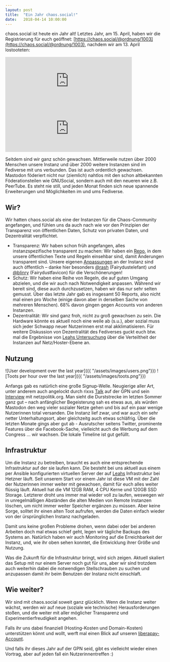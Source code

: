 ```yaml
---
layout: post
title:  "Ein Jahr chaos.social!"
date:   2018-04-14 10:00:00
---
```


chaos.social ist heute ein Jahr alt! Letztes Jahr, am 15. April, haben wir die Registrierung für euch geöffnet: [https://chaos.social/@ordnung/1003](https://chaos.social/@ordnung/1003), nachdem wir am 13. April lostooteten:
<iframe src="https://chaos.social/@rami/1/embed" class="mastodon-embed" style="max-width: 100%; border: 0" width="400"></iframe><script src="https://chaos.social/embed.js" async="async"></script>
<iframe src="https://chaos.social/@rixx/2/embed" class="mastodon-embed" style="max-width: 100%; border: 0" width="400"></iframe><script src="https://chaos.social/embed.js" async="async"></script>

Seitdem sind wir ganz schön gewachsen. Mittlerweile nutzen über 2000 Menschen unsere Instanz und über 2000 weitere Instanzen sind im Fediverse mit uns verbunden. Das ist auch ordentlich gewachsen. Mastodon föderiert nicht nur (ziemlich) nahtlos mit den schon altbekannten Föderationsteilen wie GNUSocial, sondern auch mit den neueren wie z.B. PeerTube. Es steht nie still, und jeden Monat finden sich neue spannende Erweiterungen und Möglichkeiten im und ums Fediverse.

## Wir?

Wir hatten chaos.social als eine der Instanzen für die Chaos-Community angefangen, und fühlen uns da auch nach wie vor den Prinzipien der Transparenz von öffentlichen Daten, Schutz von privaten Daten, und Dezentralität verpflichtet.
* Transparenz: Wir haben schon früh angefangen, alles instanzspezifische transparent zu machen: Wir haben ein [Repo](https://github.com/chaossocial/about), in dem unsere öffentlichen Texte und Regeln einsehbar sind, damit Änderungen transparent sind. Unsere eigenen [Anpassungen](https://github.com/chaossocial/custom) an der Instanz sind auch öffentlich – danke hier besonders [@rash](https://chaos.social/@rash) (Fairydustelefant) und [@blinry](https://chaos.social/@blinry) (Fairydustfavicon) für die Verschönerungen!
* Schutz: Wir haben eine Reihe von Regeln, die auf guten Umgang abzielen, und die wir auch nach Notwendigkeit anpassen. Während wir bereit sind, diese auch durchzusetzen, haben wir das nur sehr selten gemusst. Über das letzte Jahr gab es insgesamt 50 Reports, also nicht mal einen pro Woche (einige davon aber in derselben Sache von mehreren Menschen). 68% davon gingen gegen Accounts von anderen Instanzen.
* Dezentralität: Wir sind ganz froh, nicht zu groß gewachsen zu sein. Die Hardware könnte es aktuell noch eine weile ab (s.u.), aber sozial muss sich jeder Schwapp neuer Nutzerinnen erst mal akklimatisieren. Für weitere Diskussion von Dezentralität des Fediverses guckt euch btw. mal die Ergebnisse von [Leahs Untersuchung](https://chaos.social/@leah/99837391793032137) über die Verteiltheit der Instanzen auf Netz/Hoster-Ebene an.

## Nutzung

![User development over the last year]({{ "/assets/images/users.png"}})
![Toots per hour over the last year]({{ "/assets/images/toots.png"}})

Anfangs gab es natürlich eine große Signup-Welle. Neugierige aller Art, unter anderem auch angelockt durch rixxs [Talk](https://media.ccc.de/v/gpn17-8575-mammut_statt_vogel) auf der GPN und sein [Interview](https://netzpolitik.org/2017/interview-die-anfangsphase-des-alternativen-sozialen-netzwerks-mastodon-ist-vorueber/) mit netzpolitik.org.
Man sieht die Durststrecke im letzten Sommer ganz gut – nach anfänglicher Begeisterung sah es etwas aus, als würden Mastodon den weg vieler sozialer Netze gehen und bis auf ein paar wenige Nutzerinnen total versanden. Die Instanz lief zwar, und war auch ein sehr netter Unterhaltungsort, aber gleichzeitg auch etwas schläfrig. Über die letzten Monate gings aber gut ab - Ausrutscher seitens Twitter, prominente Features über die Facebook-Sache, vielleicht auch die Werbung auf dem Congress … wir wachsen. Die lokale Timeline ist gut gefüllt.

## Infrastruktur

Um die Instanz zu betreiben, braucht es auch eine entsprechende Infrastruktur auf der sie laufen kann. Die besteht bei uns aktuell aus einem per Ansible konfigurierten virtuellen Server der auf [Leahs](https://chaos.social/@leah) Infrastruktur bei Hetzner läuft. Seit unserem Start vor einem Jahr ist diese VM mit der Zahl der Nutzerinnen immer weiter mit gewachsen, damit für euch alles weiter flüssig läuft. Aktuell hat die VM 12GB RAM, 4 CPU Kerne und 120GB SSD Storage. Letzterer droht uns immer mal wieder voll zu laufen, weswegen wir in unregelmäßigen Abständen die alten Medien von Remote Instanzen löschen, um nicht immer weiter Speicher ergänzen zu müssen. Aber keine Sorge, solltet ihr einen alten Toot aufrufen, werden die Daten einfach wieder von der ürsprünglichen Instanz nachgeladen.

Damit uns keine großen Probleme drohen, wenn dabei oder bei anderen Arbeiten doch mal etwas schief geht, legen wir tägliche Backups des Systems an. Natürlich haben wir auch Monitoring auf die Erreichbarkeit der Instanz, und, wie ihr oben sehen konntet, die Entwicklung ihrer Größe und Nutzung.

Was die Zukunft für die Infrastruktur bringt, wird sich zeigen. Aktuell skaliert das Setup mit nur einem Server noch gut für uns, aber wir sind trotzdem auch weiterhin dabei die notwendigen Stellschrauben zu suchen und anzupassen damit ihr beim Benutzen der Instanz nicht einschlaft.

## Wie weiter?

Wir sind mit chaos.social soweit ganz glücklich. Wenn die Instanz weiter wächst, werden wir auf neue (soziale wie technische) Herausforderungen stoßen, und die weiter mit aller möglicher Transparenz und Experimentierfreudigkeit angehen.

Falls ihr uns dabei finanziell (Hosting-Kosten und Domain-Kosten) unterstützen könnt und wollt, werft mal einen Blick auf unseren [liberapay-Account](https://liberapay.com/chaos.social/). 

Und falls ihr dieses Jahr auf der GPN seid, gibt es vielleicht wieder einen Vortrag, aber auf jeden fall ein Nutzerinnentreffen :)


